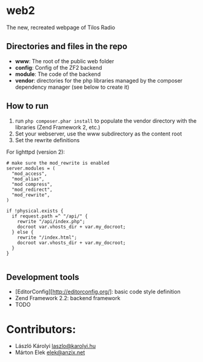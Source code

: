 web2
====

The new, recreated webpage of Tilos Radio

Directories and files in the repo
---------------------------------

* __www__: The root of the public web folder
* __config__: Config of the ZF2 backend
* __module__: The code of the backend
* __vendor__: directories for the php libraries managed by the composer dependency manager (see below to create it)

How to run
----------

1. run ```php composer.phar install``` to populate the vendor directory with the libraries (Zend Framework 2, etc.)
2. Set your webserver, use the www subdirectory as the content root
3. Set the rewrite definitions

For lighttpd (version 2):
```
# make sure the mod_rewrite is enabled
server.modules = (
  "mod_access",
  "mod_alias",
  "mod compress",
  "mod_redirect",
  "mod_rewrite",
)

if !physical.exists {
  if request.path =^ "/api/" {
    rewrite "/api/index.php";
    docroot var.vhosts_dir + var.my_docroot;
  } else {
    rewrite "/index.html";
    docroot var.vhosts_dir + var.my_docroot;
  }
}


```

Development tools
-----------------

* [EditorConfig][http://editorconfig.org/]: basic code style definition
* Zend Framework 2.2: backend framework
* TODO

Contributors:
=============
- László Károlyi laszlo@karolyi.hu
- Márton Elek elek@anzix.net
